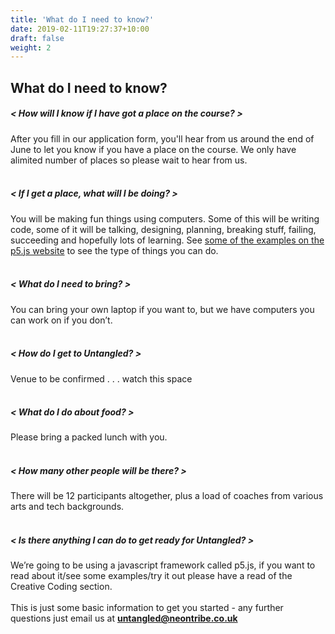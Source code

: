 ```yaml
---
title: 'What do I need to know?'
date: 2019-02-11T19:27:37+10:00
draft: false
weight: 2
---
```


## What do I need to know?

##### < How will I know if I have got a place on the course? >

After you fill in our application form, you'll hear from us around the end of June to let you know if you have a place on the course. We only have alimited number of places so please wait to hear from us.
<br>
<br>

##### < If I get a place, what will I be doing? >
You will be making fun things using computers. Some of this will be writing code, some of it will be talking, designing, planning, breaking stuff, failing, succeeding and hopefully lots of learning. See [some of the examples on the p5.js website](https://p5js.org/examples/) to see the type of things you can do.
<br>
<br>
##### < What do I need to bring? >

You can bring your own laptop if you want to, but we have computers you can work on if you don’t.
<br>
<br>
##### < How do I get to Untangled? >
Venue to be confirmed . . . watch this space
<br>
<br>
##### < What do I do about food? >
Please bring a packed lunch with you.
<br>
<br>
##### < How many other people will be there? >
There will be 12 participants altogether, plus a load of coaches from various arts and tech backgrounds.
<br>
<br>
##### < Is there anything I can do to get ready for Untangled? >
We’re going to be using a javascript framework called p5.js, if you want to read about it/see some examples/try it out please have a read of the Creative Coding section.
<br>
<br>
This is just some basic information to get you started - any further questions just email us at <b>untangled@neontribe.co.uk</b>  <br>
